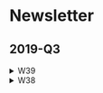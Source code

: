 
# Newsletter

## 2019-Q3

<details><summary>W39</summary>

-   This Picasso painting had never been seen before. Until a neural network painted it. ([article](https://www.technologyreview.com/s/614333/this-picasso-painting-had-never-been-seen-before-until-a-neural-network-painted-it/))
-   Deep Learning for Symbolic Mathematics ([pdf](https://openreview.net/pdf?id=S1eZYeHFDS))
-   Why It’s So Hard for Amazon Alexa to Really Explain Itself ([web](https://onezero.medium.com/why-its-so-hard-for-amazon-alexa-to-really-explain-itself-9d5ede67a68))
-   You’re very easy to track down, even when your data has been anonymized ([web](https://www.technologyreview.com/s/613996/youre-very-easy-to-track-down-even-when-your-data-has-been-anonymized/))
-   Using deep neural networks for accurate hand-tracking on Oculus Quest ([web](https://ai.facebook.com/blog/hand-tracking-deep-neural-networks/))
-   Distributed Machine Learning on Mobile Devices: A Survey ([pdf](https://arxiv.org/abs/1909.08329v1))
-   High Fidelity Speech Synthesis with Adversarial Networks ([pdf](https://arxiv.org/abs/1909.11646))
-   Google has released a giant database of deepfakes to help fight deepfakes ([web](https://www.technologyreview.com/f/614426/google-has-released-a-giant-database-of-deepfakes-to-help-fight-deepfakes/))
-   Bi-Tempered Logistic Loss for Training Neural Nets with Noisy Data ([web](https://ai.googleblog.com/2019/08/bi-tempered-logistic-loss-for-training.html))
-   Conditional Transferring Features: Scaling GANs to Thousands of Classes with 30% Less High-quality Data for Training ([pdf](https://arxiv.org/abs/1909.11308))
-   5 Common Pitfalls To Avoid When Crafting Your Data Science Resume | DataScienceWeekly.org ([6-7min](https://www.datascienceweekly.org/articles/5-common-pitfalls-to-avoid-when-crafting-your-data-science-resume))
-   Using AI-generated questions to train NLP systems ([3-4min](https://ai.facebook.com/blog/research-in-brief-unsupervised-question-answering-by-cloze-translation/))
-   Automation via Reinforcement Learning ([13-17min](https://jacobbuckman.com/2019-09-23-automation-via-reinforcement-learning/))
-   Weights & Biases - Sudo Write Me a Program: GitHub Releases the ImageNet for Code ([6-7min](https://www.wandb.com/articles/codesearchnet))
-   Building machine learning products: a problem well-defined is a problem half-solved. ([14-18min](https://www.jeremyjordan.me/ml-requirements/))
-   Building Optimal Daily Fantasy Lineups in R ([12-15min](https://amiles.netlify.com/2019/09/building-optimal-daily-fantasy-lineups-in-r/))
-   4 questions to help accurately scope analytics engineering projects ([14-17min](https://blog.getdbt.com/4-questions-to-help-you-more-accurately-scope-analytics-engineering-projects/))
-   Data Tooling Market — 2019 ([14-17min](https://medium.com/public-comps/data-tooling-market-2019-580e38b7475e))
-   [Melissa Simone, PhD (She/Her) on Twitter: "My online #researchstudy was recently infiltrated by bots. I haven't shared this story publicly because I felt a bit like it was my fault. I'm putting my pride aside because I think #dataintegrity is and will be a growing issue in survey data and is not discussed enough (1/n)"](https://twitter.com/m_simonephd/status/1174010078632009728)
-   [Supervised machine learning case studies in R! · A free interactive course](https://supervised-ml-course.netlify.com/)
-   Practical ggplot2 ([2-3min](https://wilkelab.org/practicalgg/))
-   [The Language of Congress](https://congress.pudding.cool/)
-   Was Trump confused by rainbow color map? ([6-8min](https://eeecon.uibk.ac.at/~zeileis/news/dorian_rainbow/))
-   Machine Learning Systems Design ([25-32min](http://inverseprobability.com/talks/notes/machine-learning-systems-design.html))
-   Building AI to inform people's fashion choices ([3-4min](https://ai.facebook.com/blog/building-ai-to-inform-peoples-fashion-choice))
-   <https://www.digitaltrends.com/cool-tech/gpt-adventure-text-based-game/>
-   <https://www.kaggle.com/depmountaineer/reinforcement-learning-tictactoe>
-   <https://arxiv.org/abs/1909.05483>
-   <https://adgefficiency.com/mistakes-data-scientist/>
-   <https://cloud.google.com/products/ai/ml-comic-1/>
-   <https://towardsdatascience.com/everything-a-data-scientist-should-know-about-data-management-6877788c6a42>
-   <http://koaning.io/posts/outliers-selection-vs-detection/>
-   <https://journals.plos.org/ploscompbiol/article?id=10.1371/journal.pcbi.1007007>
-   <https://changelog.com/practicalai/55>
-   <https://towardsdatascience.com/the-5-sampling-algorithms-every-data-scientist-need-to-know-43c7bc11d17c>
-   <https://github.com/tensorflow/lucid>
-   <https://github.com/taolei87/rcnn/tree/master/code/rationale>
-   <https://github.com/marcotcr/anchor>
-   <https://github.com/boredbird/woe>
-   <https://ai.facebook.com/blog/deepfake-detection-challenge/>
-   <https://github.com/tensorflow/tfjs/tree/master/tfjs-react-native>
-   <https://venturebeat.com/2019/09/03/microsofts-vision-ai-developer-kit-is-now-generally-available/>
-   <https://www.nytimes.com/2019/09/06/technology/when-the-ai-professor-leaves-students-suffer-study-says.html>
-   <https://www.tomshardware.com/news/apple-reveals-a13-bionic-iphone-11,40373.html>
-   <https://neurips.cc/Conferences/2019/AcceptedPapersInitial>
-   <http://deepbayes.ru/>
-   <https://speechbrain.github.io/>
-   <https://nanonets.com/blog/attention-ocr-for-text-recogntion/>
-   <https://ai.google/tools/datasets/coached-conversational-preference-elicitation>
-   <https://github.com/vietnguyen1991/AirGesture>
-   <https://github.com/mrlooi/rotated_maskrcnn>
-   <https://github.com/huseinzol05/NLP-Models-Tensorflow>
-   <https://arxiv.org/abs/1908.09791>
-   <https://arxiv.org/abs/1909.04538>
-   <https://blog.acolyer.org/2019/09/27/wireless-attacks-on-aircraft-instrument-landing-systems/>
-   <https://blog.acolyer.org/2019/09/25/50-ways-to-leak-your-data/>
-   <https://blog.acolyer.org/2019/09/23/the-secret-sharer/>
-   <https://www.dataengineeringpodcast.com/minio-object-storage-episode-99/>
-   <https://marker.medium.com/ubers-real-advantage-is-data-e54984ff524c>
-   <https://databricks.com/blog/2019/08/27/guest-blog-using-databricks-mlflow-and-amazon-sagemaker-at-brandless-to-bring-recommendation-systems-to-production.html>
-   <https://cloud.google.com/blog/products/data-analytics/architecting-data-pipelines-at-universecom-puts-customer-experience-on-center-stage>
-   <https://hevodata.com/blog/amazon-redshift-vs-dynamodb/>
-   <https://towardsdatascience.com/comparing-graph-databases-6b785e6e0818>
-   <https://theartofpostgresql.com/blog/2019-09-postgresopen/>
-   <https://towardsdatascience.com/data-science-life-cycle-101-for-dummies-like-me-e66b47ad8d8f>
-   <https://blog.clairvoyantsoft.com/improving-your-apache-spark-application-performance-e51e06339baa>
-   <https://dataform.co/blog/three-tables-every-analyst-needs/>
-   <https://aws.amazon.com/blogs/mobile/visualizing-big-data-with-aws-appsync-amazon-athena-and-aws-amplify/>
-   <https://dev.to/azure/large-scale-serverless-machine-learning-inference-with-azure-functions-4mb7>

</details> <details><summary>W38</summary>

-   <https://www.youtube.com/watch?v=6BMwisTZFr4&feature=youtu.be>
-   <https://qz.com/1307091/the-inside-story-of-how-ai-got-good-enough-to-dominate-silicon-valley/>
-   <https://lexfridman.com/juergen-schmidhuber/>
-   <https://fortune.com/2019/09/12/data-cleaning-startup-investors/>
-   <https://arxiv.org/abs/1909.04019v3>
-   <https://cloud.google.com/text-to-speech/>
-   <https://arxiv.org/abs/1909.06674>
-   <https://arxiv.org/abs/1909.05382>
-   <https://openai.com/blog/emergent-tool-use/>
-   <https://blog.acolyer.org/2019/07/08/software-engineering-for-machine-learning/>
-   <https://blog.datasciencedojo.com/data-science-interview-questions/>
-   <https://www.datascienceweekly.org/articles/the-simple-process-to-get-real-world-data-science-experience>
-   <https://github.com/blue-season/pywarm>
-   <https://github.com/JavierAntoran/Bayesian-Neural-Networks>
-   <https://github.com/deepmind/deepmind-research/tree/master/unsupervised_adversarial_training>
-   <https://sifted.eu/articles/machine-learning-full-stack/>
-   <https://yugeten.github.io/posts/2019/09/GP/>
-   <https://blog.acolyer.org/2019/09/11/procella/>
-   <https://github.com/ml-tooling/ml-workspace/blob/develop/README.md>
-   <https://medium.com/netflix-techblog/reimagining-experimentation-analysis-at-netflix-71356393af21>
-   <https://towardsdatascience.com/document-embedding-techniques-fed3e7a6a25d>
-   <https://www.susielu.com/data-viz/abstractions>
-   <https://www.aisoma.de/ai-in-healthcare-promising-progress-best-use-cases/>
-   <https://www.wired.com/story/artificial-intelligence-confronts-reproducibility-crisis/>
-   <https://www.cam.ac.uk/research/news/cambridge-appoints-first-deepmind-professor-of-machine-learning>
-   <https://distill.pub/2017/feature-visualization/>
-   <https://nashpotato.github.io/2019/09/09/gans-paper.html>
-   <https://medium.com/@Clineinthecity/the-5-ways-ai-can-impact-climate-change-now-c48d06789c23>
-   <https://github.com/xadrianzetx/fullstack.ai>
-   <https://steganography.live/info>
-   <https://martinfowler.com/articles/cd4ml.html>
-   <https://thenewstack.io/what-is-aiops-and-why-you-should-care/>
-   <https://arxiv.org/abs/1909.01066>
-   <https://datafloq.com/read/best-practices-for-data-security-in-aws/6804>
-   <https://maxhalford.github.io/blog/a-smooth-approach-to-putting-machine-learning-into-production/>
-   <https://heartbeat.fritz.ai/a-2019-guide-to-speech-synthesis-with-deep-learning-630afcafb9dd>
-   <https://medium.com/tensorflow/introducing-tf-gan-a-lightweight-gan-library-for-tensorflow-2-0-36d767e1abae>
-   <https://medium.com/tensorflow/introducing-neural-structured-learning-in-tensorflow-5a802efd7afd>
-   <https://www.theverge.com/2019/9/2/20844338/zao-deepfake-app-movie-tv-show-face-replace-privacy-policy-concerns>
-   <https://venturebeat.com/2019/08/30/after-5000-games-microsofts-suphx-ai-can-defeat-top-mahjong-players/>
-   <https://www.youtube.com/watch?v=SGSOCuByo24>
-   <https://ai.googleblog.com/2019/08/exploring-weight-agnostic-neural.html>
-   <https://medium.com/@BorisAKnyazev/tutorial-on-graph-neural-networks-for-computer-vision-and-beyond-part-1-3d9fada3b80d>
-   <https://ai.google/research/pubs/pub48035>
-   <https://github.com/shaoanlu/fewshot-face-translation-GAN>
-   <https://github.com/mgrankin/over9000>
-   <https://ai.facebook.com/blog/fasttext-blog-post-open-source-in-brief/>
-   <https://github.com/tensorflow/tensorflow/releases/tag/v2.0.0-rc0?linkId=72840227>
-   <https://arxiv.org/abs/1902.08142>
-   <https://blog.acolyer.org/2019/09/20/even-more-amazing-papers-at-vldb/>
-   <https://blog.acolyer.org/2019/09/18/updating-graph-databases-with-cypher/>
-   <https://blog.acolyer.org/2019/09/16/blockchain-provenance/>
-   <https://www.dataengineeringpodcast.com/swimos-data-streams-episode-98/>
-   <https://www.datanami.com/2019/09/03/can-we-stop-doing-etl-yet/>
-   <https://www.dataengineeringpodcast.com/data-analytics-data-platforms-episode-95/>
-   <https://medium.com/netflix-techblog/keystone-real-time-stream-processing-platform-a3ee651812a>
-   <https://blogs.informatica.com/2019/08/20/data-processing-pipeline-patterns/>
-   <https://www.confluent.io/blog/event-sourcing-vs-derivative-event-sourcing-explained>
-   <https://blog.openbridge.com/how-to-automate-adobe-data-warehouse-exports-490115329a8>
-   <https://www.sicara.ai/blog/2019-03-21-steps-improving-data-quality-data-lake>
-   <https://www.periscopedata.com/blog/how-to-build-a-modern-data-stack>
-   <https://medium.com/airbnb-engineering/applying-deep-learning-to-airbnb-search-7ebd7230891f>

</details>
